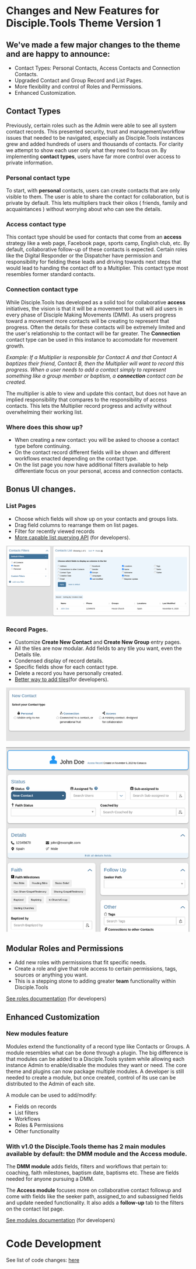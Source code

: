 # Changes and New Features for Disciple.Tools Theme Version 1 

## We've made a few major changes to the theme and are happy to announce:
- Contact Types: Personal Contacts, Access Contacts and Connection Contacts. 
- Upgraded Contact and Group Record and List Pages.
- More flexibility and control of Roles and Permissions.
- Enhanced Customization.


## Contact Types
Previously, certain roles such as the Admin were able to see all system contact records. This presented security, trust and management/workflow issues that needed to be navigated, especially as Disciple.Tools instances grew and added hundreds of users and thousands of contacts.  For clarity we attempt to show each user only what they need to focus on.  By implementing **contact types**, users have far more control over access to private information.

### **Personal** contact type  
To start, with **personal** contacts, users can create contacts that are only visible to them. The user is able to share the contact for collaboration, but is private by default. This lets multipliers track their oikos ( friends, family and acquaintances ) without worrying about who can see the details.

### **Access** contact type  
This contact type should be used for contacts that come from an **access** strategy like a web page, Facebook page, sports camp, English club, etc.  By default, collaborative follow-up of these contacts is expected. Certain roles like the Digital Responder or the Dispatcher have permission and responsibility for fielding these leads and driving towards next steps that would lead to handing the contact off to a Multiplier.  This contact type most resembles former standard contacts.  

### **Connection** contact type  
While Disciple.Tools has developed as a solid tool for collaborative **access** initiatives, the vision is that it will be a movement tool that will aid users in every phase of Disciple Making Movements (DMM).  As users progress toward a movement more contacts will be creating to represent that progress. Often the details for these contacts will be extremely limited and the user's relationship to the contact will be far greater. The **Connection** contact type can be used in this instance to accomodate for movement growth. 

*Example: If a Multiplier is responsible for Contact A and that Contact A baptizes their friend, Contact B, then the Multiplier will want to record this progress. When a user needs to add a contact simply to represent something like a group member or baptism, a **connection** contact can be created.* 

The multiplier is able to view and update this contact, but does not have an implied responsibility that compares to the responsibility of access contacts.  This lets the Multiplier record progress and activity without overwhelming their working list. 

### Where does this show up?
- When creating a new contact: you will be asked to choose a contact type before continuing.
- On the contact record different fields will be shown and different workflows enacted depending on the contact type.
- On the list page you now have additional filters available to help differentiate focus on your personal, access and connection contacts.


## Bonus UI changes.

### List Pages
- Choose which fields will show up on your contacts and groups lists.
- Drag field columns to rearrange them on list pages.
- Filter for recently viewed records
- [More capable list querying API](../list-query.md) (for developers).

![](../../assets/select-list-fields.png)

### Record Pages.
- Customize **Create New Contact** and **Create New Group** entry pages.
- All the tiles are now modular. Add fields to any tile you want, even the Details tile.
- Condensed display of record details.
- Specific fields show for each contact type.
- Delete a record you have personally created.
- [Better way to add tiles](../field-and-tiles.md)(for developers).

![](../../assets/create-contact-types.png)

![](../../assets/contact-details.png)


## Modular Roles and Permissions
- Add new roles with permissions that fit specific needs. 
- Create a role and give that role access to certain permissions, tags, sources or anything you want.
- This is a stepping stone to adding greater **team** functionality within Disciple.Tools

[See roles documentation](../roles-permissions.md) (for developers)

## Enhanced Customization 

### New modules feature
Modules extend the functionality of a record type like Contacts or Groups. A module resembles what can be done through a plugin. The big difference is that modules can be added to a Disciple.Tools system while allowing each instance Admin to enable/disable the modules they want or need. The core theme and plugins can now package multiple modules.  A developer is still needed to create a module, but once created, control of its use can be distributed to the Admin of each site.

A module can be used to add/modify:
- Fields on records
- List filters
- Workflows
- Roles & Permissions
- Other functionality

### With v1.0 the Disciple.Tools theme has 2 main modules available by default: the DMM module and the Access module.  

The **DMM module** adds fields, filters and workflows that pertain to: coaching, faith milestones, baptism date, baptisms etc. These are fields needed for anyone pursuing a DMM. 

The **Access module** focuses more on collaborative contact followup and come with fields like the seeker path, assigned_to and subassigned fields and update needed functionality. It also adds a **follow-up** tab to the filters on the contact list page.

[See modules documentation](../modules.md) (for developers)

# Code Development
See list of code changes: [here](./v1.0.0-dev-changes.md) 
